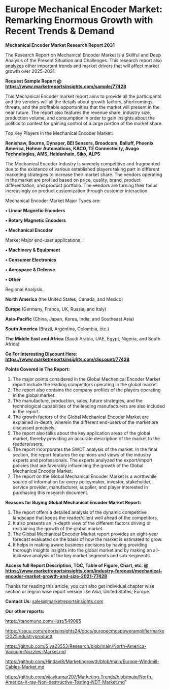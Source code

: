 # Europe Mechanical Encoder Market: Remarking Enormous Growth with Recent Trends & Demand

<strong>Mechanical Encoder Market Research Report 2031</strong>

The Research Report on Mechanical Encoder Market is a Skillful and Deep Analysis of the Present Situation and Challenges. This research report also analyzes other important trends and market drivers that will affect market growth over 2025-2031.

<strong>Request Sample Report @ <a href=https://www.marketreportsinsights.com/sample/77428>https://www.marketreportsinsights.com/sample/77428</a></strong>

This Mechanical Encoder market report aims to provide all the participants and the vendors will all the details about growth factors, shortcomings, threats, and the profitable opportunities that the market will present in the near future. The report also features the revenue share, industry size, production volume, and consumption in order to gain insights about the politics to contest for gaining control of a large portion of the market share.

Top Key Players in the Mechanical Encoder Market:

<strong>Renishaw, Bourns, Dynaper, BEI Sensors, Broadcom, Balluff, Phoenix America, Hohner Automaticos, KACO, TE Connectivity, Avago Technologies, AMS, Heidenhain, Siko, ALPS</strong>

The Mechanical Encoder Industry is severely competitive and fragmented due to the existence of various established players taking part in different marketing strategies to increase their market share. The vendors operating in the market are profiled based on price, quality, brand, product differentiation, and product portfolio. The vendors are turning their focus increasingly on product customization through customer interaction.

Mechanical Encoder Market Major Types are:

<strong>• Linear Magnetic Encoders

• Rotary Magnetic Encoders

• Mechanical Encoder</strong>

Market Major end-user applications :

<strong>• Machinery & Equipment

• Consumer Electronics

• Aerospace & Defense

• Other</strong>

Regional Analysis

</u><strong><b>North America</b></strong> (the United States, Canada, and Mexico)

<strong><b>Europe </b></strong>(Germany, France, UK, Russia, and Italy)

<strong><b>Asia-Pacific</b></strong> (China, Japan, Korea, India, and Southeast Asia)

<strong><b>South America</b></strong> (Brazil, Argentina, Colombia, etc.)

<strong><b>The Middle East and Africa</b></strong> (Saudi Arabia, UAE, Egypt, Nigeria, and South Africa)

<strong>Go For Interesting Discount Here: <a href=https://www.marketreportsinsights.com/discount/77428>https://www.marketreportsinsights.com/discount/77428</a></strong>

<strong>Points Covered in The Report:</strong>
<ol>
  <li>The major points considered in the Global Mechanical Encoder Market report include the leading competitors operating in the global market.</li>
  <li>The report also contains the company profiles of the players operating in the global market.</li>
  <li>The manufacture, production, sales, future strategies, and the technological capabilities of the leading manufacturers are also included in the report.</li>
  <li>The growth factors of the Global Mechanical Encoder Market are explained in-depth, wherein the different end-users of the market are discussed precisely.</li>
  <li>The report also talks about the key application areas of the global market, thereby providing an accurate description of the market to the readers/users.</li>
  <li>The report incorporates the SWOT analysis of the market. In the final section, the report features the opinions and views of the industry experts and professionals. The experts analyzed the export/import policies that are favorably influencing the growth of the Global Mechanical Encoder Market.</li>
  <li>The report on the Global Mechanical Encoder Market is a worthwhile source of information for every policymaker, investor, stakeholder, service provider, manufacturer, supplier, and player interested in purchasing this research document.</li>
</ol>
<strong>Reasons for Buying Global Mechanical Encoder Market Report:</strong>

<ol>
  <li>The report offers a detailed analysis of the dynamic competitive landscape that keeps the reader/client well ahead of the competitors.</li>
  <li>It also presents an in-depth view of the different factors driving or restraining the growth of the global market.</li>
  <li>The Global Mechanical Encoder Market report provides an eight-year forecast evaluated on the basis of how the market is estimated to grow.</li>
  <li>It helps in making aware business decisions by having providing thorough insights insights into the global market and by making an all-inclusive analysis of the key market segments and sub-segments.</li>
</ol>
<strong>Access full Report Description, TOC, Table of Figure, Chart, etc. @ <a href=https://www.marketreportsinsights.com/industry-forecast/mechanical-encoder-market-growth-and-size-2021-77428>https://www.marketreportsinsights.com/industry-forecast/mechanical-encoder-market-growth-and-size-2021-77428</a></strong>


Thanks for reading this article; you can also get individual chapter wise section or region wise report version like Asia, United States, Europe.

<strong>Contact Us:</strong>
sales@marketreportsinsights.com

<strong>Our other reports:</strong>

<a href=https://tanomuno.com/illust/549085>https://tanomuno.com/illust/549085</a>

<a href=https://issuu.com/reportsinsights24/docs/europecmospoweramplifiermarket2025industryproductt>https://issuu.com/reportsinsights24/docs/europecmospoweramplifiermarket2025industryproductt</a>

<a href=https://github.com/Siya23553/Research/blob/main/North-America-Vacuum-Nozzles-Market.md>https://github.com/Siya23553/Research/blob/main/North-America-Vacuum-Nozzles-Market.md</a>

<a href=https://github.com/Hindavi8/Marketingrowth/blob/main/Europe-Windmill-Cables-Market.md>https://github.com/Hindavi8/Marketingrowth/blob/main/Europe-Windmill-Cables-Market.md</a>

<a href=https://github.com/vijaykumar207/Marketing-Trends/blob/main/North-America-X-ray-Non-destructive-Testing-NDT-Market.md>https://github.com/vijaykumar207/Marketing-Trends/blob/main/North-America-X-ray-Non-destructive-Testing-NDT-Market.md</a>"
